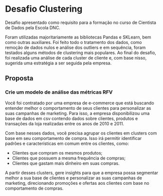 # Desafio Clustering
Desafio apresentado como requisito para a formação no curso de Cientista de Dados pela Escola DNC. 

Foram utilizadas majoritariamente as bibliotecas Pandas e SKLearn, bem como outras auxiliares. Foi feito todo o tratamento dos dados, como remoção de dados nulos e análise dos outliers e em sequência, foram testados alguns métodos de clustering mais populares. Ao final do desafio, foi realizada uma análise de cada cluster de cliente e, com base nisso, sugerida uma estratégia a ser seguida pela empresa.
## Proposta
### Crie um modelo de análise das métricas RFV
Você foi contratado por uma empresa de e-commerce que está buscando entender melhor o comportamento de seus clientes para personalizar as suas campanhas de marketing. Para isso, a empresa disponibilizou uma base de dados em csv contendo dados sobre clientes, produtos e transações da loja realizadas entre os anos de 2010 e 2011.

Com base nesses dados, você precisa agrupar os clientes em clusters com base em seu comportamento de compra. Isso irá permitir identificar padrões e características em comum entre os clientes, como:

- Clientes que compram os mesmos produtos;
- Clientes que possuem a mesma frequência de compras;
- Clientes que gastam mais dinheiro em suas compras.

A partir desses clusters, gere insights para que a empresa possa segmentar melhor a sua base de clientes e personalizar as suas campanhas de marketing, direcionando promoções e ofertas aos clientes com base no comportamento de compras.
